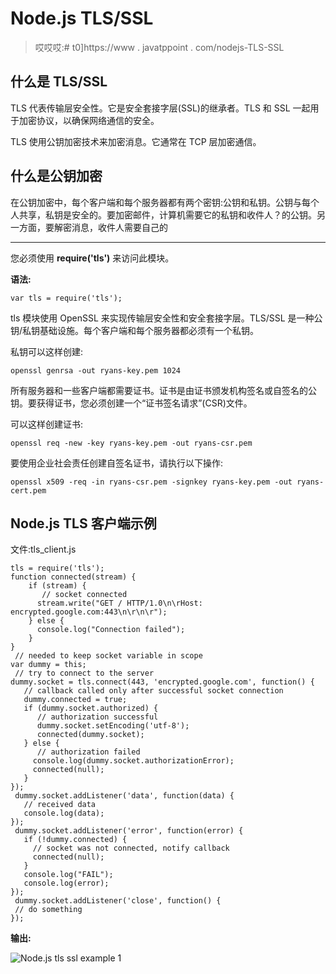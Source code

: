 # Node.js TLS/SSL

> 哎哎哎:# t0]https://www . javatppoint . com/nodejs-TLS-SSL

## 什么是 TLS/SSL

TLS 代表传输层安全性。它是安全套接字层(SSL)的继承者。TLS 和 SSL 一起用于加密协议，以确保网络通信的安全。

TLS 使用公钥加密技术来加密消息。它通常在 TCP 层加密通信。

## 什么是公钥加密

在公钥加密中，每个客户端和每个服务器都有两个密钥:公钥和私钥。公钥与每个人共享，私钥是安全的。要加密邮件，计算机需要它的私钥和收件人？的公钥。另一方面，要解密消息，收件人需要自己的

* * *

您必须使用 **require('tls')** 来访问此模块。

**语法:**

```
var tls = require('tls');

```

tls 模块使用 OpenSSL 来实现传输层安全性和安全套接字层。TLS/SSL 是一种公钥/私钥基础设施。每个客户端和每个服务器都必须有一个私钥。

私钥可以这样创建:

```
openssl genrsa -out ryans-key.pem 1024 

```

所有服务器和一些客户端都需要证书。证书是由证书颁发机构签名或自签名的公钥。要获得证书，您必须创建一个“证书签名请求”(CSR)文件。

可以这样创建证书:

```
openssl req -new -key ryans-key.pem -out ryans-csr.pem 

```

要使用企业社会责任创建自签名证书，请执行以下操作:

```
openssl x509 -req -in ryans-csr.pem -signkey ryans-key.pem -out ryans-cert.pem 

```

## Node.js TLS 客户端示例

文件:tls_client.js

```
tls = require('tls');
function connected(stream) {
    if (stream) {
       // socket connected
      stream.write("GET / HTTP/1.0\n\rHost: encrypted.google.com:443\n\r\n\r");  
    } else {
      console.log("Connection failed");
    }
}
 // needed to keep socket variable in scope
var dummy = this;
 // try to connect to the server
dummy.socket = tls.connect(443, 'encrypted.google.com', function() {
   // callback called only after successful socket connection
   dummy.connected = true;
   if (dummy.socket.authorized) {
      // authorization successful
      dummy.socket.setEncoding('utf-8');
      connected(dummy.socket);
   } else {
      // authorization failed
     console.log(dummy.socket.authorizationError);
     connected(null);
   }
});
 dummy.socket.addListener('data', function(data) {
   // received data
   console.log(data);
});
 dummy.socket.addListener('error', function(error) {
   if (!dummy.connected) {
     // socket was not connected, notify callback
     connected(null);
   }
   console.log("FAIL");
   console.log(error);
});
 dummy.socket.addListener('close', function() {
 // do something
});

```

**输出:**

![Node.js tls ssl example 1](../Images/2d3dacd56880856a232d78125fc60698.png)